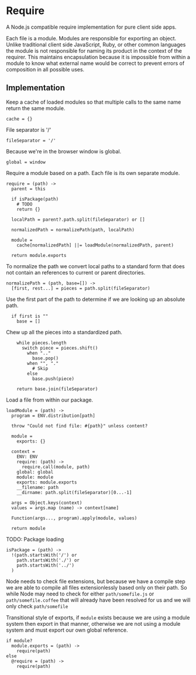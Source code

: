 Require
=======

A Node.js compatible require implementation for pure client side apps.

Each file is a module. Modules are responsible for exporting an object. Unlike
traditional client side JavaScript, Ruby, or other common languages the module
is not responsible for naming its product in the context of the requirer. This
maintains encapsulation because it is impossible from within a module to know
what external name would be correct to prevent errors of composition in all
possible uses.

Implementation
--------------

Keep a cache of loaded modules so that multiple calls to the same name return
the same module.

    cache = {}
    
File separator is '/'

    fileSeparator = '/'

Because we're in the browser window is global.

    global = window
    
Require a module based on a path. Each file is its own separate module.

    require = (path) ->
      parent = this

      if isPackage(path)
        # TODO
        return {}

      localPath = parent?.path.split(fileSeparator) or []

      normalizedPath = normalizePath(path, localPath)
      
      module = 
        cache[normalizedPath] ||= loadModule(normalizedPath, parent)

      return module.exports

To normalize the path we convert local paths to a standard form that does not
contain an references to current or parent directories.

    normalizePath = (path, base=[]) ->
      [first, rest...] = pieces = path.split(fileSeparator)

Use the first part of the path to determine if we are looking up an absolute
path.

      if first is ""
        base = []

Chew up all the pieces into a standardized path.

        while pieces.length
          switch piece = pieces.shift()
            when ".."
              base.pop()
            when "", "."
              # Skip
            else
              base.push(piece)
              
        return base.join(fileSeparator)

Load a file from within our package.

    loadModule = (path) ->
      program = ENV.distribution[path]

      throw "Could not find file: #{path}" unless content?

      module =
        exports: {}

      context =
        ENV: ENV
        require: (path) -> 
          require.call(module, path)
        global: global
        module: module
        exports: module.exports
        __filename: path
        __dirname: path.split(fileSeparator)[0...-1]
      
      args = Object.keys(context)
      values = args.map (name) -> context[name]

      Function(args..., program).apply(module, values)

      return module

TODO: Package loading

    isPackage = (path) ->
      !(path.startsWith('/') or
        path.startsWith('./') or
        path.startsWith('../')
      )

Node needs to check file extensions, but because we have a compile step we are
able to compile all files extensionlessly based only on their path. So while
Node may need to check for either `path/somefile.js` or `path/somefile.coffee` 
that will already have been resolved for us and we will only check 
`path/somefile`

Transitional style of exports, if `module` exists because we are using a module
system then export in that manner, otherwise we are not using a module system
and must export our own global reference.

    if module?
      module.exports = (path) ->
        require(path)
    else
      @require = (path) ->
        require(path)
